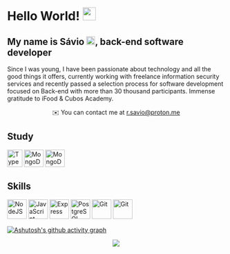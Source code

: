 # Hello World! <img src="https://fonts.gstatic.com/s/e/notoemoji/latest/1f30d/512.webp" width="30" height="30" style="pointer-events: none;">

My name is Sávio <img src="https://em-content.zobj.net/source/apple/354/man-raising-hand-light-skin-tone_1f64b-1f3fb-200d-2642-fe0f.png" width="20" height="20" style="pointer-events: none;">, back-end software developer
---------------------------

 Since I was young, I have been passionate about technology and all the good things it offers, currently working with freelance information security services and recently passed a selection process for software development focused on Back-end with more than 30 thousand participants. 
Immense gratitude to iFood & Cubos Academy.

<div align="center">

✉️ You can contact me at [r.savio@proton.me](mailto:r.savio@proton.me)

</div>

## Study

  <a href="https://www.typescriptlang.org/" target="_blank" rel="noreferrer"><img src="https://raw.githubusercontent.com/danielcranney/readme-generator/main/public/icons/skills/typescript-colored.svg" width="35" height="40" alt="TypeScript" /></a>
  <a href="https://www.mongodb.com/" target="_blank" rel="noreferrer"><img src="https://raw.githubusercontent.com/danielcranney/readme-generator/main/public/icons/skills/mongodb-colored.svg" width="45" height="40" alt="MongoDB" /></a>
  <a href="https://www.mongodb.com/" target="_blank" rel="noreferrer"><img src="https://img.icons8.com/?size=256&id=VLKafOkk3sBX&format=png" width="45" height="40" alt="MongoDB" /></a>

## Skills

<a href="https://nodejs.org/en/" target="_blank" rel="noreferrer"><img src="https://img.icons8.com/?size=256&id=hsPbhkOH4FMe&format=png" width="45" height="45" alt="NodeJS" /></a>
<a href="https://developer.mozilla.org/en-US/docs/Web/JavaScript" target="_blank" rel="noreferrer"><img src="https://img.icons8.com/?size=256&id=108784&format=png" width="45" height="45" alt="JavaScript" /></a>
<a href="https://expressjs.com/" target="_blank" rel="noreferrer"><img src="https://img.icons8.com/?size=256&id=PZQVBAxaueDJ&format=png" width="45" height="45" alt="Express" /></a>
<a href="https://www.postgresql.org/" target="_blank" rel="noreferrer"><img src="https://img.icons8.com/?size=256&id=LwQEs9KnDgIo&format=png" width="45" height="45" alt="PostgreSQL" /></a>
<a href="https://git-scm.com/" target="_blank" rel="noreferrer"><img src="https://img.icons8.com/?size=256&id=20906&format=png" width="45" height="45" alt="Git" /></a>
<a href="https://git-scm.com/" target="_blank" rel="noreferrer"><img src="https://img.icons8.com/?size=256&id=24895&format=png" width="45" height="45" alt="Git" /></a>


[![Ashutosh's github activity graph](https://github-readme-activity-graph.vercel.app/graph?username=ssssvio&bg_color=0d1117&color=5271FF&line=5271FF&point=FFFFFF&area=true&hide_border=true)](https://github.com/ashutosh00710/github-readme-activity-graph)


<div align="center">

[![](https://visitcount.itsvg.in/api?id=ssssvio&icon=5&color=12)](https://visitcount.itsvg.in)

</div>

